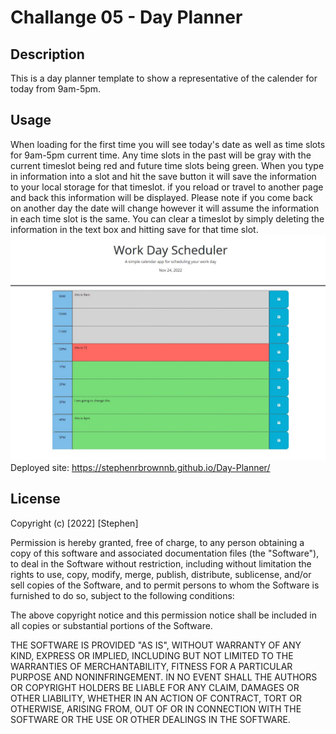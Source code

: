 # Challange 05 - Day Planner
## Description

This is a day planner template to show a representative of the calender for today from 9am-5pm. 


## Usage
When loading for the first time you will see today's date as well as time slots for 9am-5pm current time. Any time slots in the past will be gray with the current timeslot being red and future time slots being green. When you type in  information into a slot and hit the save button it will save the information to your local storage for that timeslot. if you reload or travel to another page and back this information will be displayed. Please note if you come back on another day the date will change however it will assume the information in each time slot is the same. You can clear a timeslot by simply deleting the information in the text box and hitting save for that time slot. 
![screenshot](screenshot.JPG)
Deployed site:
https://stephenrbrownnb.github.io/Day-Planner/
## License



Copyright (c) [2022] [Stephen]

Permission is hereby granted, free of charge, to any person obtaining a copy
of this software and associated documentation files (the "Software"), to deal
in the Software without restriction, including without limitation the rights
to use, copy, modify, merge, publish, distribute, sublicense, and/or sell
copies of the Software, and to permit persons to whom the Software is
furnished to do so, subject to the following conditions:

The above copyright notice and this permission notice shall be included in all
copies or substantial portions of the Software.

THE SOFTWARE IS PROVIDED "AS IS", WITHOUT WARRANTY OF ANY KIND, EXPRESS OR
IMPLIED, INCLUDING BUT NOT LIMITED TO THE WARRANTIES OF MERCHANTABILITY,
FITNESS FOR A PARTICULAR PURPOSE AND NONINFRINGEMENT. IN NO EVENT SHALL THE
AUTHORS OR COPYRIGHT HOLDERS BE LIABLE FOR ANY CLAIM, DAMAGES OR OTHER
LIABILITY, WHETHER IN AN ACTION OF CONTRACT, TORT OR OTHERWISE, ARISING FROM,
OUT OF OR IN CONNECTION WITH THE SOFTWARE OR THE USE OR OTHER DEALINGS IN THE
SOFTWARE.
